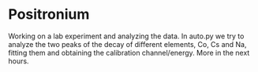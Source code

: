 # Positronium
Working on a lab experiment and analyzing the data.
In auto.py we try to analyze the two peaks of the decay of different elements, Co, Cs and Na, fitting them and obtaining the calibration channel/energy.
More in the next hours.
